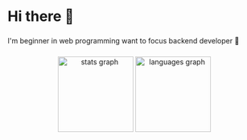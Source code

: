 <h1 align="left">Hi there 👋</h1>

###

<p align="left">I'm beginner in web programming want to focus backend developer 🤲</p>

###

<div align="center">
  <img src="https://github-readme-stats.vercel.app/api?username=mochammadsk&hide_title=false&hide_rank=false&show_icons=true&include_all_commits=true&count_private=true&disable_animations=false&theme=dracula&locale=en&hide_border=false&order=1&custom_title=My%20Github%20Statistic" height="150" alt="stats graph"  />
  <img src="https://github-readme-stats.vercel.app/api/top-langs?username=mochammadsk&locale=en&hide_title=false&layout=compact&card_width=320&langs_count=8&theme=dracula&hide_border=false&order=2&custom_title=My%20Programing%20Leangues" height="150" alt="languages graph"  />
</div>

###
